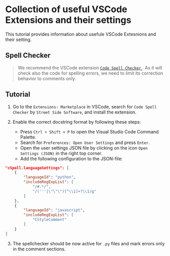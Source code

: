 <!--
Created: Wed Feb 21 2024 09:53:14 GMT+0100 (Mitteleuropäische Normalzeit)
Modified: Thu Feb 22 2024 17:41:26 GMT+0100 (Mitteleuropäische Normalzeit)
-->

# Collection of useful VSCode Extensions and their settings

This tutorial provides information about usefule VSCode Extesnions and their setting.

## Spell Checker

> We recommend the VSCode extension [ `Code Spell Checker` ](https://marketplace.visualstudio.com/items?itemName=streetsidesoftware.code-spell-checker).
> As it will check also the code for spelling errors, we need to limit its correction behavior to comments only.

## Tutorial 

1. Go to the `Extensions: Marketplace` in VSCode, search for `Code Spell Checker` by `Street Side Software`, and install the extension.

2. Enable the correct docstring format by following these steps:
    - Press `Ctrl + Shift + P` to open the Visual Studio Code Command Palette.
    - Search for `Preferences: Open User Settings` and press `Enter`.
    - Open the user settings JSON file by clicking on the icon `Open Settings (JSON)` in the right top corner.
    - Add the following configuration to the JSON-file:

```json
"cSpell.languageSettings": [
    {
        "languageId": "python",
        "includeRegExpList": [
            "/#.*/",
            "/('''|\"\"\")[^\\1]+?\\1/g"
        ]
    },
    {
        "languageId": "javascript",
        "includeRegExpList": [
            "CStyleComment"
        ]
    }
]
```

3. The spellchecker should be now active for `.py` files and mark errors only in the comment sections.
